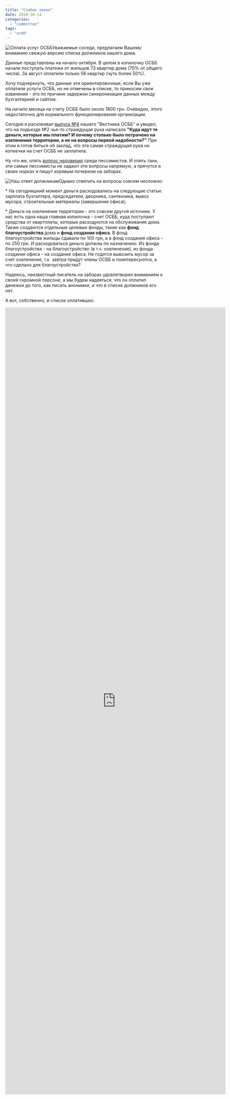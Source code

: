 ```yaml
---
title: "Слабое звено"
date: 2010-10-14
categories: 
  - "committee"
tags: 
  - "осбб"
---
```


![Оплата услуг ОСББ](/wp-content/uploads/2010/10/oplata_uslug.jpg "Оплата услуг ОСББ")Уважаемые соседи, предлагаем Вашему вниманию свежую версию списка должников нашего дома.

Данные представлены на начало октября. В целом в копилочку ОСББ начали поступать платежи от жильцов 73 квартир дома (70% от общего числа). За август оплатили только 56 квартир (чуть более 50%).

Хочу подчеркнуть, что данные эти ориентировочные, если Вы уже оплатили услуги ОСББ, но не отмечены в списке, то приносим свои извинения - это по причине задержки синхронизации данных между бухгалтерией и сайтом.

На начало месяца на счету ОСББ было около 1800 грн. Очевидно, этого недостаточно для нормального функционирования организации.

Сегодня я расклеивал [выпуск №4](https://docs.google.com/fileview?id=0B15gOycbY2u7MTRjNzI3NzAtNzM0Yi00OTViLTg0MjAtOWI2YWUzNmVhZWM1&hl=ru) нашего "Вестника ОСББ" и увидел, что на подъезде №2 <!--more-->чья-то страждущая рука написала **"Куда идут те деньги, которые мы платим? И почему столько было потрачено на озеленение территории, а не на вопросы первой надобности?"** При этом я готов биться об заклад, что эта самая страждущая рука ни копеечки на счет ОСББ не заплатила.

Ну что же, опять [вопрос недоверия](http://shevchenko4a.brovary.org/nedoveriye-put-v-nikuda/) среди пессимистов. И опять таки, эти самые пессимисты не задают эти вопросы напрямую, а прячутся в своих норках и пишут корявым почерком на заборах.

![Наш ответ должникам](/wp-content/uploads/2010/10/pechkin.jpg "Наш ответ должникам")Однако ответить на вопросы совсем несложно:

\* На сегодняшний момент деньги расходовались на следующие статьи: зарплата бухгалтера, председателя, дворника, сантехника, вывоз мусора, строительные материалы (завершение офиса);

\* Деньги на озеленение территории - это совсем другой источник. У нас есть одна наша главная копилочка - счет ОСББ, куда поступают средства от квартплаты, которые расходуются на обслуживание дома. Также создаются отдельные целевые фонды, такие как **фонд благоустройства** дома и **фонд создания офиса**. В фонд благоустройства жильцы сдавали по 100 грн, а в фонд создания офиса - по 250 грн. И расходоваться деньги должны по назначению. Из фонда благоустройства - на благоустройство (в т.ч. озеленение), из фонда создания офиса - на создание офиса. Не годится вывозить мусор за счет озеленения, т.к. завтра придут члены ОСББ и поинтересуются, а что сделано для благоустройства?

Надеюсь, неизвестный писатель на заборах удовлетворен вниманием к своей скромной персоне, а мы будем надеяться, что он оплатил денежки до того, как писать анонимки, и что в списке должников его нет.

А вот, собственно, и список оплативших:

<iframe width="700" height="2500" frameborder="0" src="https://spreadsheets.google.com/pub?key=0AhE2NQlPHqm_dE53aGZhMlBPT2daYXRXb243OVNvN2c&amp;single=true&amp;gid=5&amp;output=html&amp;widget=true"></iframe>
